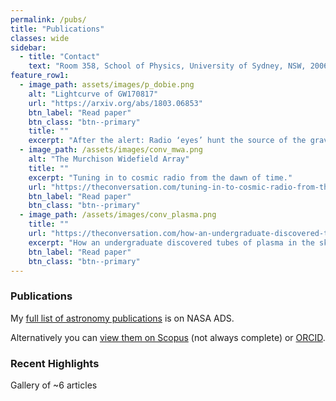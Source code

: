 ```yaml
---
permalink: /pubs/
title: "Publications"
classes: wide
sidebar:
  - title: "Contact"
    text: "Room 358, School of Physics, University of Sydney, NSW, 2006"
feature_row1:
  - image_path: assets/images/p_dobie.png
    alt: "Lightcurve of GW170817"
    url: "https://arxiv.org/abs/1803.06853"
    btn_label: "Read paper"
    btn_class: "btn--primary"
    title: ""
    excerpt: "After the alert: Radio ‘eyes’ hunt the source of the gravitational waves"
  - image_path: /assets/images/conv_mwa.png
    alt: "The Murchison Widefield Array"
    title: ""
    excerpt: "Tuning in to cosmic radio from the dawn of time."
    url: "https://theconversation.com/tuning-in-to-cosmic-radio-from-the-dawn-of-time-51584"
    btn_label: "Read paper"
    btn_class: "btn--primary"
  - image_path: /assets/images/conv_plasma.png
    title: ""
    url: "https://theconversation.com/how-an-undergraduate-discovered-tubes-of-plasma-in-the-sky-42810"
    excerpt: "How an undergraduate discovered tubes of plasma in the sky."
    btn_label: "Read paper"
    btn_class: "btn--primary"
---
```


### Publications
My [full list of astronomy publications](http://adsabs.harvard.edu/cgi-bin/nph-abs_connect?library&libname=taramurphy_ref&libid=45abd57644) is on NASA ADS.

Alternatively you can [view them on Scopus](https://www.scopus.com/authid/detail.uri?authorId=14527576400) (not always complete) or [ORCID](https://orcid.org/0000-0002-2686-438X).


### Recent Highlights
Gallery of ~6 articles



